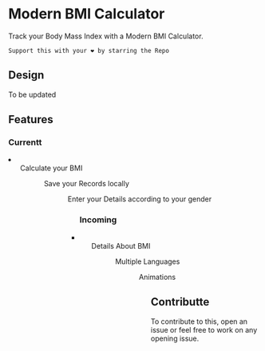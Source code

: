 # Modern BMI Calculator

Track your Body Mass Index with a Modern BMI Calculator.

`Support this with your ❤️ by starring the Repo`
## Design
To be updated



## Features


### Currentt

<li> 
  <ul>Calculate your BMI<ul/>
  <ul>Save your Records locally<ul/>
  <ul>Enter your Details according to your gender<ul/>
</li>

### Incoming
<li> 
  <ul>Details About BMI<ul/>
  <ul>Multiple Languages<ul/>
  <ul>Animations<ul/>
</li>

## Contributte
To contribute to this, open an issue or feel free to work on any opening issue.
 
